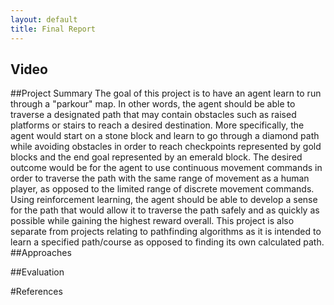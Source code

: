 ```yaml
---
layout: default
title: Final Report
---
```




## Video 

##Project Summary
	The goal of this project is to have an agent learn to run through a "parkour" map. In other words, the agent should be able to traverse a designated path that may contain obstacles such as raised platforms or stairs to reach a desired destination. More specifically, the agent would start on a stone block and learn to go through a diamond path while avoiding obstacles in order to reach checkpoints represented by gold blocks and the end goal represented by an emerald block.
	The desired outcome would be for the agent to use continuous movement commands in order to traverse the path with the same range of movement as a human player, as opposed to the limited range of discrete movement commands. Using reinforcement learning, the agent should be able to develop a sense for the path that would allow it to traverse the path safely and as quickly as possible while gaining the highest reward overall. This project is also separate from projects relating to pathfinding algorithms as it is intended to learn a specified path/course as opposed to finding its own calculated path.
##Approaches

##Evaluation

#References



